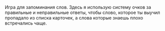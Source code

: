 Игра для запоминания слов.
Здесь я использую систему очков за правильные и неправильные ответы, чтобы слово, которое ты выучил пропадало из списка карточек, а слова которые знаешь плохо встречались чаще.
